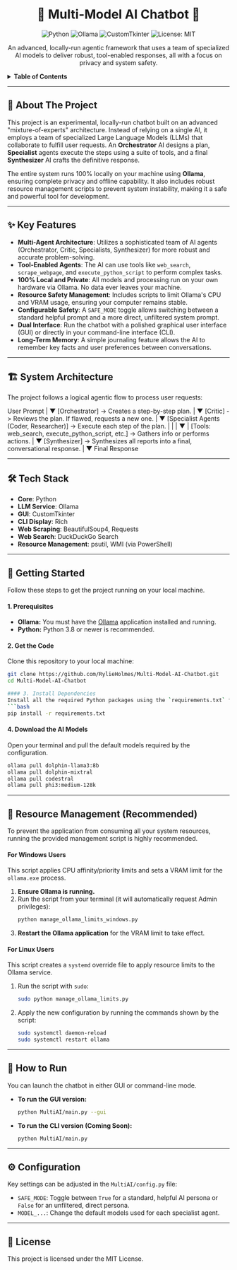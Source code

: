 <div align="center">

# 🧠 Multi-Model AI Chatbot 🤖

<p>
  <img src="https://img.shields.io/badge/Python-3776AB?style=for-the-badge&logo=python&logoColor=white" alt="Python">
  <img src="https://img.shields.io/badge/Ollama-232323?style=for-the-badge&logo=ollama&logoColor=white" alt="Ollama">
  <img src="https://img.shields.io/badge/CustomTkinter-3A7ABF?style=for-the-badge" alt="CustomTkinter">
  <img src="https://img.shields.io/badge/License-MIT-green?style=for-the-badge" alt="License: MIT">
</p>

An advanced, locally-run agentic framework that uses a team of specialized AI models to deliver robust, tool-enabled responses, all with a focus on privacy and system safety.

</div>

<details>
  <summary><strong>Table of Contents</strong></summary>
  <ol>
    <li><a href="#-about-the-project">About The Project</a></li>
    <li><a href="#-key-features">Key Features</a></li>
    <li><a href="#-system-architecture">System Architecture</a></li>
    <li><a href="#-tech-stack">Tech Stack</a></li>
    <li><a href="#-getting-started">Getting Started</a></li>
    <li><a href="#-resource-management-recommended">Resource Management (Recommended)</a></li>
    <li><a href="#-how-to-run">How to Run</a></li>
    <li><a href="#-configuration">Configuration</a></li>
    <li><a href="#-license">License</a></li>
  </ol>
</details>

---

## 📖 About The Project

This project is an experimental, locally-run chatbot built on an advanced "mixture-of-experts" architecture. Instead of relying on a single AI, it employs a team of specialized Large Language Models (LLMs) that collaborate to fulfill user requests. An **Orchestrator** AI designs a plan, **Specialist** agents execute the steps using a suite of tools, and a final **Synthesizer** AI crafts the definitive response.

The entire system runs 100% locally on your machine using **Ollama**, ensuring complete privacy and offline capability. It also includes robust resource management scripts to prevent system instability, making it a safe and powerful tool for development.

---

## ✨ Key Features

*   **Multi-Agent Architecture**: Utilizes a sophisticated team of AI agents (Orchestrator, Critic, Specialists, Synthesizer) for more robust and accurate problem-solving.
*   **Tool-Enabled Agents**: The AI can use tools like `web_search`, `scrape_webpage`, and `execute_python_script` to perform complex tasks.
*   **100% Local and Private**: All models and processing run on your own hardware via Ollama. No data ever leaves your machine.
*   **Resource Safety Management**: Includes scripts to limit Ollama's CPU and VRAM usage, ensuring your computer remains stable.
*   **Configurable Safety**: A `SAFE_MODE` toggle allows switching between a standard helpful prompt and a more direct, unfiltered system prompt.
*   **Dual Interface**: Run the chatbot with a polished graphical user interface (GUI) or directly in your command-line interface (CLI).
*   **Long-Term Memory**: A simple journaling feature allows the AI to remember key facts and user preferences between conversations.

---

## 🏗️ System Architecture

The project follows a logical agentic flow to process user requests:

User Prompt
      |
      ▼
[Orchestrator] -> Creates a step-by-step plan.
      |
      ▼
[Critic] -> Reviews the plan. If flawed, requests a new one.
      |
      ▼
[Specialist Agents (Coder, Researcher)] -> Execute each step of the plan.
      |         |
      |         ▼
      |      [Tools: web_search, execute_python_script, etc.] -> Gathers info or performs actions.
      |
      ▼
[Synthesizer] -> Synthesizes all reports into a final, conversational response.
      |
      ▼
Final Response

---

## 🛠️ Tech Stack

*   **Core**: Python
*   **LLM Service**: Ollama
*   **GUI**: CustomTkinter
*   **CLI Display**: Rich
*   **Web Scraping**: BeautifulSoup4, Requests
*   **Web Search**: DuckDuckGo Search
*   **Resource Management**: psutil, WMI (via PowerShell)

---

## 🚀 Getting Started

Follow these steps to get the project running on your local machine.

#### 1. Prerequisites
*   **Ollama:** You must have the [Ollama](https://ollama.com/) application installed and running.
*   **Python:** Python 3.8 or newer is recommended.

#### 2. Get the Code
Clone this repository to your local machine:
```bash
git clone https://github.com/RylieHolmes/Multi-Model-AI-Chatbot.git
cd Multi-Model-AI-Chatbot

#### 3. Install Dependencies
Install all the required Python packages using the `requirements.txt` file.
```bash
pip install -r requirements.txt
```

#### 4. Download the AI Models
Open your terminal and pull the default models required by the configuration.
```bash
ollama pull dolphin-llama3:8b
ollama pull dolphin-mixtral
ollama pull codestral
ollama pull phi3:medium-128k
```

---

## 🚨 Resource Management (Recommended)

To prevent the application from consuming all your system resources, running the provided management script is highly recommended.

#### For Windows Users
This script applies CPU affinity/priority limits and sets a VRAM limit for the `ollama.exe` process.

1.  **Ensure Ollama is running.**
2.  Run the script from your terminal (it will automatically request Admin privileges):
    ```cmd
    python manage_ollama_limits_windows.py
    ```
3.  **Restart the Ollama application** for the VRAM limit to take effect.

#### For Linux Users
This script creates a `systemd` override file to apply resource limits to the Ollama service.

1.  Run the script with `sudo`:
    ```bash
    sudo python manage_ollama_limits.py
    ```
2.  Apply the new configuration by running the commands shown by the script:
    ```bash
    sudo systemctl daemon-reload
    sudo systemctl restart ollama
    ```

---

## 🧭 How to Run

You can launch the chatbot in either GUI or command-line mode.

*   **To run the GUI version:**
    ```bash
    python MultiAI/main.py --gui
    ```

*   **To run the CLI version (Coming Soon):**
    ```bash
    python MultiAI/main.py
    ```

---

## ⚙️ Configuration

Key settings can be adjusted in the `MultiAI/config.py` file:
*   `SAFE_MODE`: Toggle between `True` for a standard, helpful AI persona or `False` for an unfiltered, direct persona.
*   `MODEL_...`: Change the default models used for each specialist agent.

---

## 📄 License

This project is licensed under the MIT License.

